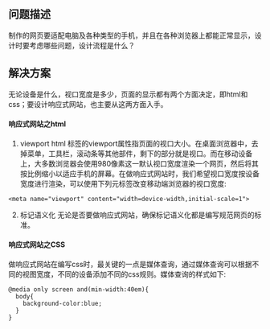 ## 问题描述
制作的网页要适配电脑及各种类型的手机，并且在各种浏览器上都能正常显示，设计时要考虑哪些问题，设计流程是什么？

## 解决方案
无论设备是什么，视口宽度是多少，页面的显示都有两个方面决定，即html和css；要设计响应式网站，也主要从这两方面入手。

#### 响应式网站之html
1. viewport
html <mata>标签的viewport属性指页面的视口大小。在桌面浏览器中，去掉菜单，工具栏，滚动条等其他部件，剩下的部分就是视口。而在移动设备上，大多数浏览器会使用980像素这一默认视口宽度渲染一个网页，然后将其按比例缩小以适应手机的屏幕。在做响应式网站时，我们希望视口宽度按设备宽度进行渲染，可以使用下列元标签改变移动端浏览器的视口宽度:

```
<meta name="viewport" content="width=device-width,initial-scale=1">
```

2. 标记语义化
无论是否要做响应式网站，确保标记语义化都是编写规范网页的标准。

#### 响应式网站之CSS

做响应式网站在编写css时，最关键的一点是媒体查询，通过媒体查询可以根据不同的视图宽度，不同的设备添加不同的css规则。媒体查询的样式如下:

```
@media only screen and(min-width:40em){
  body{
    background-color:blue;
  }
}
```
